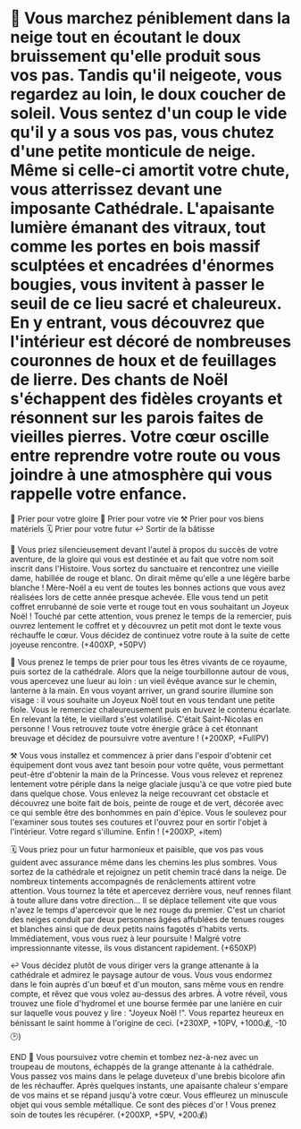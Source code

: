 # 🎁 Vous marchez péniblement dans la neige tout en écoutant le doux bruissement qu'elle produit sous vos pas. Tandis qu'il neigeote, vous regardez au loin, le doux coucher de soleil. Vous sentez d'un coup le vide qu'il y a sous vos pas, vous chutez d'une petite monticule de neige. Même si celle-ci amortit votre chute, vous atterrissez devant une imposante Cathédrale. L'apaisante lumière émanant des vitraux, tout comme les portes en bois massif sculptées et encadrées d'énormes bougies, vous invitent à passer le seuil de ce lieu sacré et chaleureux. En y entrant, vous découvrez que l'intérieur est décoré de nombreuses couronnes de houx et de feuillages de lierre. Des chants de Noël s'échappent des fidèles croyants et résonnent sur les parois faites de vieilles pierres. Votre cœur oscille entre reprendre votre route ou vous joindre à une atmosphère qui vous rappelle votre enfance.

   🌟 Prier pour votre gloire
   💝 Prier pour votre vie
   ⚒️ Prier pour vos biens matériels
   🗓️ Prier pour votre futur
   ↩️ Sortir de la bâtisse
   

🌟 Vous priez silencieusement devant l'autel à propos du succès de votre aventure, de la gloire qui vous est destinée et au fait que votre nom soit inscrit dans l'Histoire. Vous sortez du sanctuaire et rencontrez une vieille dame, habillée de rouge et blanc. On dirait même qu'elle a une légère barbe blanche ! Mère-Noël a eu vent de toutes les bonnes actions que vous avez réalisées lors de cette année presque achevée. Elle vous tend un petit coffret enrubanné de soie verte et rouge tout en vous souhaitant un Joyeux Noël ! Touché par cette attention, vous prenez le temps de la remercier, puis ouvrez lentement le coffret et y découvrez un petit mot dont le texte vous réchauffe le cœur. Vous décidez de continuez votre route à la suite de cette joyeuse rencontre.
(+400XP, +50PV)

💝 Vous prenez le temps de prier pour tous les êtres vivants de ce royaume, puis sortez de la cathédrale. Alors que la neige tourbillonne autour de vous, vous apercevez une lueur au loin : un vieil évêque avance sur le chemin, lanterne à la main. En vous voyant arriver, un grand sourire illumine son visage : il vous souhaite un Joyeux Noël tout en vous tendant une petite fiole. Vous le remerciez chaleureusement puis en buvez le contenu écarlate. En relevant la tête, le vieillard s'est volatilisé. C'était Saint-Nicolas en personne ! Vous retrouvez toute votre énergie grâce à cet étonnant breuvage et décidez de poursuivre votre aventure !
(+200XP, +FullPV)

⚒️ Vous vous installez et commencez à prier dans l'espoir d'obtenir cet équipement dont vous avez tant besoin pour votre quête, vous permettant peut-être d'obtenir la main de la Princesse. Vous vous relevez et reprenez lentement votre périple dans la neige glaciale jusqu'à ce que votre pied bute dans quelque chose. Vous enlevez la neige recouvrant cet obstacle et découvrez une boite fait de bois, peinte de rouge et de vert, décorée avec ce qui semble être des bonhommes en pain d'épice. Vous le soulevez pour l'examiner sous toutes ses coutures et l'ouvrez pour en sortir l'objet à l'intérieur. Votre regard s'illumine. Enfin ! 
(+200XP, +item)

🗓️ Vous priez pour un futur harmonieux et paisible, que vos pas vous guident avec assurance même dans les chemins les plus sombres. Vous sortez de la cathédrale et rejoignez un petit chemin tracé dans la neige. De nombreux tintements accompagnés de renâclements attirent votre attention. Vous tournez la tête et apercevez derrière vous, neuf rennes filant à toute allure dans votre direction...  Il se déplace tellement vite que vous n'avez le temps d'apercevoir que le nez rouge du premier. C'est un chariot des neiges conduit par deux personnes âgées affublées de tenues rouges et blanches ainsi que de deux petits nains fagotés d'habits verts. Immédiatement, vous vous ruez à leur poursuite ! Malgré votre impressionnante vitesse, ils vous distancent rapidement.
(+650XP)

↩️ Vous décidez plutôt de vous diriger vers la grange attenante à la cathédrale et admirez le paysage autour de vous. Vous vous endormez dans le foin auprès d'un bœuf et d'un mouton, sans même vous en rendre compte, et rêvez que vous volez au-dessus des arbres. À votre réveil, vous trouvez une fiole d'hydromel et une bourse fermée par une lanière en cuir sur laquelle vous pouvez y lire : "Joyeux Noël !". Vous repartez heureux en bénissant le saint homme à l'origine de ceci. 
(+230XP, +10PV, +1000💰, -10🕑) 

END
🐏 Vous poursuivez votre chemin et tombez nez-à-nez avec un troupeau de moutons, échappés de la grange attenante à la cathédrale. Vous passez vos mains dans le pelage duveteux d'une brebis bicolore afin de les réchauffer. Après quelques instants, une apaisante chaleur s'empare de vos mains et se répand jusqu'à votre cœur. Vous effleurez un minuscule objet qui vous semble métallique. Ce sont des pièces d'or ! Vous prenez soin de toutes les récupérer. 
(+200XP, +5PV, +200💰)


